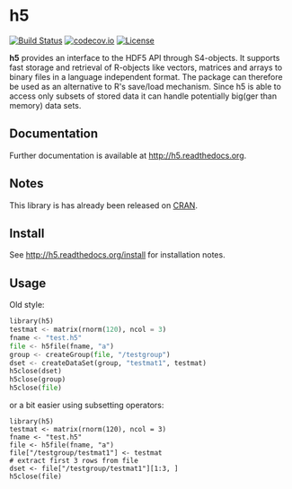 # h5
[![Build Status](https://travis-ci.org/mannau/h5.svg?branch=master)](https://travis-ci.org/mannau/h5) [![codecov.io](http://codecov.io/github/mannau/h5/coverage.svg?branch=master)](http://codecov.io/github/mannau/h5?branch=master) [![License](https://img.shields.io/badge/license-BSD%202%20clause-blue.svg?style=flat)](http://opensource.org/licenses/BSD-2-Clause)

**h5** provides an interface to the HDF5 API through S4-objects. It supports fast storage and retrieval of R-objects like vectors, matrices and arrays to binary files in a language independent format. The package can therefore be used as an alternative to R's save/load mechanism. Since h5 is able to access only subsets of stored data it can handle potentially big(ger than memory) data sets.

## Documentation
Further documentation is available at http://h5.readthedocs.org.

## Notes
This library is has already been released on [CRAN](http://cran.r-project.org/web/packages/h5/index.html). 

## Install
See http://h5.readthedocs.org/install for installation notes.

## Usage

Old style:
```python
library(h5)
testmat <- matrix(rnorm(120), ncol = 3)
fname <- "test.h5"
file <- h5file(fname, "a")
group <- createGroup(file, "/testgroup")
dset <- createDataSet(group, "testmat1", testmat)
h5close(dset)
h5close(group)
h5close(file)
```

or a bit easier using subsetting operators:
```
library(h5)
testmat <- matrix(rnorm(120), ncol = 3)
fname <- "test.h5"
file <- h5file(fname, "a")
file["/testgroup/testmat1"] <- testmat
# extract first 3 rows from file
dset <- file["/testgroup/testmat1"][1:3, ]
h5close(file)
```






